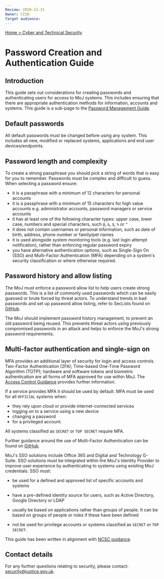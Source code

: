 ```yaml
---
Review: 2020-12-31
Owner: CISO
Target audience:
---
```


[Home > Cyber and Technical Security](../..)

# Password Creation and Authentication Guide

## Introduction

This guide sets out considerations for creating passwords and authenticating users for access to MoJ systems. This includes ensuring that there are appropriate authentication methods for information, accounts and systems. This guide is a sub-page to the [Password Management Guide](../password-management-guide/).

## Default passwords

All default passwords must be changed before using any system. This includes all new, modified or replaced systems, applications and end user devices/endpoints.


## Password length and complexity

To create a strong passphrase you should pick a string of words that is easy for you to remember. Passwords must be complex and difficult to guess. When selecting a password ensure:

- it is a passphrase with a minimum of 12 characters for personal accounts
- it is a passphrase with a minimum of 15 characters for high value accounts e.g. administrator accounts, password managers or service accounts
- it has at least one of the following character types: upper case, lower case, numbers and special characters, such `@`, `&`, `$`, `%` or `^`
- it does not contain usernames or personal information, such as date of birth, address, phone number or family/pet names
- it is used alongside system monitoring tools (e.g. last login attempt notification), rather than enforcing regular password expiry
- you have alternative authentication options, such as Single-Sign On (SSO) and Multi-Factor Authentication (MFA) depending on a system's security classification or where otherwise required.

## Password history and allow listing

The MoJ must enforce a password allow list to help users create strong passwords. This is a list of commonly used passwords which can be easily guessed or brute forced by threat actors. To understand trends in bad passwords and set up password allow listing, refer to SecLists found on [GitHub](https://github.com/danielmiessler/SecLists/tree/master/Passwords).

The MoJ should implement password history management, to prevent an old password being reused. This prevents threat actors using previously compromised passwords in an attack and helps to enforce the MoJ's strong password requirements.

## Multi-factor authentication and single-sign on

MFA provides an additional layer of security for login and access controls. Two-Factor Authentication (2FA); Time-based One-Time Password Algorithm (TOTP); hardware and software tokens and biometric authentication are all forms of MFA approved for use within MoJ. The [Access Control Guidance](../access-control-guide/) provides further information.

If a service provides MFA it should be used by default. MFA must be used for all `OFFICIAL` systems when:

- they rely upon cloud or provide internet-connected services
- logging on to a service using a new device
- changing a password
- for a privileged account.

All systems classified as `SECRET` or `TOP SECRET` require MFA.

Further guidance around the use of Multi-Factor Authentication can be found on [GitHub](https://ministryofjustice.github.io/security-guidance/standards/authentication/#multi-factor-authentication).

MoJ's SSO solutions include Office 365 and Digital and Technology G-Suite. SSO solutions must be integrated within the MoJ's Identity Provider to improve user experience by authenticating to systems using existing MoJ credentials. SSO must:

 - be used for a defined and approved list of specific accounts and systems

 - have a pre-defined identity source for users, such as Active Directory, Google Directory or LDAP

 - usually be based on applications rather than groups of people. It can be based on groups of people or roles if these have been defined

 - not be used for privilege accounts or systems classified as `SECRET` or `TOP SECRET`.

This guide has been written in alignment with [NCSC guidance](https://www.ncsc.gov.uk/collection/passwords/updating-your-approach).

## Contact details

For any further questions relating to security, please contact: [security@justice.gov.uk](mailto:security@justice.gov.uk).
